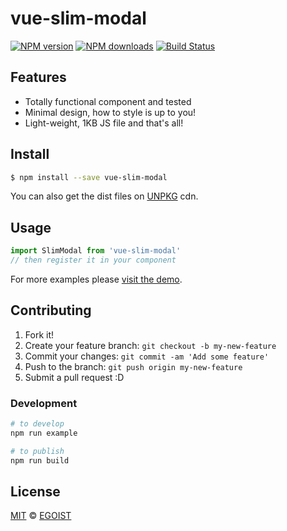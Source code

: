 # vue-slim-modal

[![NPM version](https://img.shields.io/npm/v/vue-slim-modal.svg?style=flat-square)](https://npmjs.com/package/vue-slim-modal) [![NPM downloads](https://img.shields.io/npm/dm/vue-slim-modal.svg?style=flat-square)](https://npmjs.com/package/vue-slim-modal) [![Build Status](https://img.shields.io/circleci/project/egoist/vue-slim-modal/master.svg?style=flat-square)](https://circleci.com/gh/egoist/vue-slim-modal)

## Features

- Totally functional component and tested
- Minimal design, how to style is up to you!
- Light-weight, 1KB JS file and that's all!

## Install

```bash
$ npm install --save vue-slim-modal
```

You can also get the dist files on [UNPKG](https://unpkg.com/vue-slim-modal/dist/) cdn.

## Usage

```js
import SlimModal from 'vue-slim-modal'
// then register it in your component
```

For more examples please [visit the demo](https://egoistian.com/vue-slim-modal).

## Contributing

1. Fork it!
2. Create your feature branch: `git checkout -b my-new-feature`
3. Commit your changes: `git commit -am 'Add some feature'`
4. Push to the branch: `git push origin my-new-feature`
5. Submit a pull request :D

### Development

```bash
# to develop
npm run example

# to publish
npm run build
```

## License

[MIT](https://egoist.mit-license.org/) © [EGOIST](https://github.com/egoist)
